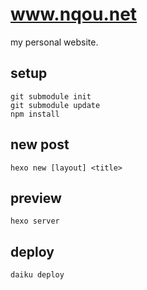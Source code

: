 www.nqou.net
============

my personal website.

## setup
```
git submodule init
git submodule update
npm install
```

## new post
```
hexo new [layout] <title>
```

## preview
```
hexo server
```

## deploy
```
daiku deploy
```
